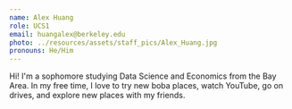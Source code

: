 ```yaml
---
name: Alex Huang
role: UCS1
email: huangalex@berkeley.edu
photo: ../resources/assets/staff_pics/Alex_Huang.jpg
pronouns: He/Him
---
```

Hi! I'm a sophomore studying Data Science and Economics from the Bay Area. In my free time, I love to try new boba places, watch YouTube, go on drives, and explore new places with my friends.